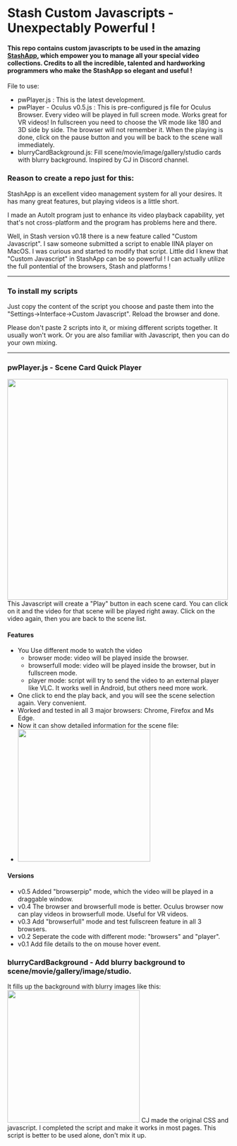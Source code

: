 # Stash Custom Javascripts - Unexpectably Powerful !
<p>
 
#### This repo contains custom javascripts to be used in the amazing [StashApp](https://github.com/stashapp/stash), which empower you to manage all your special video collections. Credits to all the incredible, talented and hardworking programmers who make the StashApp so elegant and useful !
 
File to use:
* pwPlayer.js : This is the latest development.
* pwPlayer - Oculus v0.5.js : This is pre-configured js file for Oculus Browser. Every video will be played in full screen mode. Works great for VR videos! In fullscreen you need to choose the VR mode like 180 and 3D side by side. The browser will not remember it. When the playing is done, click on the pause button and you will be back to the scene wall immediately.
* blurryCardBackground.js: Fill scene/movie/image/gallery/studio cards with blurry background. Inspired by CJ in Discord channel.

### Reason to create a repo just for this:
 
StashApp is an excellent video management system for all your desires. It has many great features, but playing videos is a little short.<p>
I made an AutoIt program just to enhance its video playback capability, yet that's not cross-platform and the program has problems here and there.<p>
Well, in Stash version v0.18 there is a new feature called "Custom Javascript". I saw someone submitted a script to enable IINA player on MacOS. I was curious and started to modify that script. Little did I knew that "Custom Javascript" in StashApp can be so powerful ! I can actually utilize the full pontential of the browsers, Stash and platforms !<p>

-----

### To install my scripts
Just copy the content of the script you choose and paste them into the "Settings->Interface->Custom Javascript". Reload the browser and done.<p>
Please don't paste 2 scripts into it, or mixing different scripts together. It usually won't work. Or you are also familiar with Javascript, then you can do your own mixing.

-----

### pwPlayer.js - Scene Card Quick Player
 <img src="https://user-images.githubusercontent.com/22040708/211264163-5f25f566-8217-4334-9df6-ca742a5e92c5.png" width=500 /> <br>
This Javascript will create a "Play" button in each scene card. You can click on it and the video for that scene will be played right away. Click on the video again, then you are back to the scene list.
#### Features
* You Use different mode to watch the video
  - browser mode: video will be played inside the browser.
  - browserfull mode: video will be played inside the browser, but in fullscreen mode.
  - player mode: script will try to send the video to an external player like VLC. It works well in Android, but others need more work.
* One click to end the play back, and you will see the scene selection again. Very convenient.
* Worked and tested in all 3 major browsers: Chrome, Firefox and Ms Edge.
* Now it can show detailed information for the scene file:
* <img src="https://user-images.githubusercontent.com/22040708/211918593-b30a6f0f-bf06-44b3-96dc-d5bf6599bce2.png" width=300 />
#### Versions
 - v0.5 Added "browserpip" mode, which the video will be played in a draggable window.
 - v0.4 The browser and browserfull mode is better. Oculus browser now can play videos in browserfull mode. Useful for VR videos.
 - v0.3 Add "browserfull" mode and test fullscreen feature in all 3 browsers.
 - v0.2 Seperate the code with different mode: "browsers" and "player".
 - v0.1 Add file details to the on mouse hover event.

### blurryCardBackground - Add blurry background to scene/movie/gallery/image/studio.
It fills up the background with blurry images like this:
<img src="https://i.ytimg.com/vi/yCOrqUA0ws4/maxresdefault.jpg" width=300 />
CJ made the original CSS and javascript. I completed the script and make it works in most pages.
This script is better to be used alone, don't mix it up.


